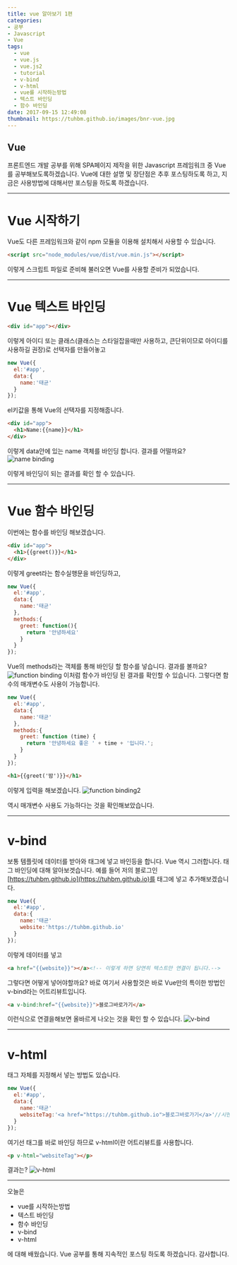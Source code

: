 ```yaml
---
title: vue 알아보기 1편
categories:  
- 공부
- Javascript
- Vue
tags:
  - vue
  - vue.js
  - vue.js2
  - tutorial
  - v-bind
  - v-html
  - vue를 시작하는방법
  - 텍스트 바인딩
  - 함수 바인딩
date: 2017-09-15 12:49:08
thumbnail: https://tuhbm.github.io/images/bnr-vue.jpg
---
```


## Vue
프론트엔드 개발 공부를 위해 SPA페이지 제작을 위한 Javascript 프레임워크 중 Vue를 공부해보도록하겠습니다.
Vue에 대한 설명 및 장단점은 추후 포스팅하도록 하고, 지금은 사용방법에 대해서만 포스팅을 하도록 하겠습니다.
*****
# Vue 시작하기
Vue도 다른 프레임워크와 같이 npm 모듈을 이용해 설치해서 사용할 수 있습니다.
```html
<script src="node_modules/vue/dist/vue.min.js"></script>
```
<!-- more -->
이렇게 스크립트 파일로 준비해 불러오면 Vue를 사용할 준비가 되었습니다.
*****
# Vue 텍스트 바인딩
```html
<div id="app"></div>
```
이렇게 아이디 또는 클래스(클래스는 스타일잡을때만 사용하고, 큰단위이므로 아이디를 사용하길 권장)로 선택자를 만들어놓고

```javascript
new Vue({
  el:'#app',
  data:{
    name:'태균'
  }
});
```
el키값을 통해 Vue의 선택자를 지정해줍니다.

```html
<div id="app">
  <h1>Name:{{name}}</h1>
</div>
```
이렇게 data안에 있는 name 객체를 바인딩 합니다. 결과를 어떨까요?
![name binding](https://tuhbm.github.io/images/vue/1/img1.png)

이렇게 바인딩이 되는 결과를 확인 할 수 있습니다.
*****
# Vue 함수 바인딩
이번에는 함수를 바인딩 해보겠습니다.
```html
<div id="app">
  <h1>{{greet()}}</h1>
</div>
```
이렇게 greet라는 함수실행문을 바인딩하고,
```javascript
new Vue({
  el:'#app',
  data:{
    name:'태균'
  },
  methods:{
    greet: function(){
      return '안녕하세요'
    }
  }
});
```
Vue의 methods라는 객체를 통해 바인딩 할 함수를 넣습니다.
결과를 볼까요?
![function binding](https://tuhbm.github.io/images/vue/1/img2.png)
이처럼 함수가 바인딩 된 결과를 확인할 수 있습니다. 그렇다면 함수의 매개변수도 사용이 가능합니다.

```javascript
new Vue({
  el:'#app',
  data:{
    name:'태균'
  },
  methods:{
    greet: function (time) {
      return '안녕하세요 좋은 ' + time + '입니다.';
    }
  }
});
```
```html
<h1>{{greet('밤')}}</h1>
```
이렇게 입력을 해보겠습니다.
![function binding2](https://tuhbm.github.io/images/vue/1/img3.png)

역시 매개변수 사용도 가능하다는 것을 확인해보았습니다.
*****
# v-bind
보통 템플릿에 데이터를 받아와 태그에 넣고 바인등을 합니다.
Vue 역시 그러합니다. 태그 바인딩에 대해 알아보겟습니다.
예를 들어 저의 블로그인 [https://tuhbm.github.io](https://tuhbm.github.io)를 태그에 넣고 추가해보겠습니다.
```javascript
new Vue({
  el:'#app',
  data:{
    name:'태균'
    website:'https://tuhbm.github.io'
  }
});
```
이렇게 데이터를 넣고
```html
<a href="{{website}}"></a><!-- 이렇게 하면 당연히 텍스트만 연결이 됩니다.-->
```
그렇다면 어떻게 넣어야할까요? 바로 여기서 사용할것은 바로 Vue만의 특이한 방법인 v-bind라는 어트리뷰트입니다.
```html
<a v-bind:href="{{website}}">블로그바로가기</a>
```
이런식으로 연결을해보면 올바르게 나오는 것을 확인 할 수 있습니다.
![v-bind](https://tuhbm.github.io/images/vue/1/img4.png)
*****
# v-html
태그 자체를 지정해서 넣는 방법도 있습니다.
```javascript
new Vue({
  el:'#app',
  data:{
    name:'태균'
    websiteTag:'<a href="https://tuhbm.github.io">블로그바로가기</a>'//시멘틱한 객체이름을 지어줍니다.
  }
});
```
여기선 태그를 바로 바인딩 하므로 v-html이란 어트리뷰트를 사용합니다.
```html
<p v-html="websiteTag"></p>
```
결과는?
![v-html](https://tuhbm.github.io/images/vue/1/img5.png)

*****

오늘은 
- vue를 시작하는방법
- 텍스트 바인딩
- 함수 바인딩
- v-bind
- v-html

에 대해 배웠습니다.
Vue 공부를 통해 지속적인 포스팅 하도록 하겠습니다. 감사합니다.
